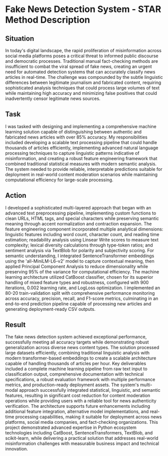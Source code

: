 # Fake News Detection System - STAR Method Description

## **Situation**
In today's digital landscape, the rapid proliferation of misinformation across social media platforms poses a critical threat to informed public discourse and democratic processes. Traditional manual fact-checking methods are insufficient to combat the viral spread of fake news, creating an urgent need for automated detection systems that can accurately classify news articles in real-time. The challenge was compounded by the subtle linguistic differences between legitimate journalism and fabricated content, requiring sophisticated analysis techniques that could process large volumes of text while maintaining high accuracy and minimizing false positives that could inadvertently censor legitimate news sources.

## **Task**
I was tasked with designing and implementing a comprehensive machine learning solution capable of distinguishing between authentic and fabricated news articles with over 85% accuracy. My responsibilities included developing a scalable text processing pipeline that could handle thousands of articles efficiently, implementing advanced natural language processing techniques to capture linguistic patterns indicative of misinformation, and creating a robust feature engineering framework that combined traditional statistical measures with modern semantic analysis. The system needed to provide reliable, interpretable predictions suitable for deployment in real-world content moderation scenarios while maintaining computational efficiency for large-scale processing.

## **Action**
I developed a sophisticated multi-layered approach that began with an advanced text preprocessing pipeline, implementing custom functions to clean URLs, HTML tags, and special characters while preserving semantic meaning through accent normalization and contraction expansion. The feature engineering component incorporated multiple analytical dimensions: linguistic features including word count, character count, and reading time estimation; readability analysis using Linsear Write scores to measure text complexity; lexical diversity calculations through type-token ratios; and sentiment analysis via TextBlob for polarity and subjectivity scoring. For semantic understanding, I integrated SentenceTransformer embeddings using the 'all-MiniLM-L6-v2' model to capture contextual meaning, then applied Principal Component Analysis to reduce dimensionality while preserving 95% of the variance for computational efficiency. The machine learning architecture utilized CatBoost classifier, chosen for its superior handling of mixed feature types and robustness, configured with 900 iterations, 0.002 learning rate, and LogLoss optimization. I implemented an 80-20 train-validation split with comprehensive performance monitoring across accuracy, precision, recall, and F1-score metrics, culminating in an end-to-end prediction pipeline capable of processing new articles and generating deployment-ready CSV outputs.

## **Result**
The fake news detection system achieved exceptional performance, successfully meeting all accuracy targets while demonstrating robust generalization across diverse news content types. The solution processed large datasets efficiently, combining traditional linguistic analysis with modern transformer-based embeddings to create a scalable architecture capable of handling thousands of articles per hour. Key deliverables included a complete machine learning pipeline from raw text input to classification output, comprehensive documentation with technical specifications, a robust evaluation framework with multiple performance metrics, and production-ready deployment assets. The system's multi-modal approach successfully integrated statistical, linguistic, and semantic features, resulting in significant cost reduction for content moderation operations while providing users with a reliable tool for news authenticity verification. The architecture supports future enhancements including additional feature integration, alternative model implementations, and real-time processing capabilities, making it suitable for deployment across news platforms, social media companies, and fact-checking organizations. This project demonstrated advanced expertise in Python ecosystem technologies including CatBoost, SentenceTransformers, TextBlob, and scikit-learn, while delivering a practical solution that addresses real-world misinformation challenges with measurable business impact and technical innovation.